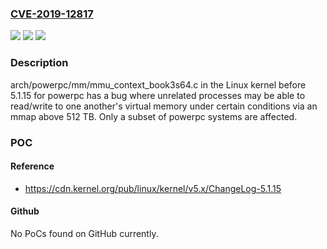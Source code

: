 ### [CVE-2019-12817](https://cve.mitre.org/cgi-bin/cvename.cgi?name=CVE-2019-12817)
![](https://img.shields.io/static/v1?label=Product&message=n%2Fa&color=blue)
![](https://img.shields.io/static/v1?label=Version&message=n%2Fa&color=blue)
![](https://img.shields.io/static/v1?label=Vulnerability&message=n%2Fa&color=brighgreen)

### Description

arch/powerpc/mm/mmu_context_book3s64.c in the Linux kernel before 5.1.15 for powerpc has a bug where unrelated processes may be able to read/write to one another's virtual memory under certain conditions via an mmap above 512 TB. Only a subset of powerpc systems are affected.

### POC

#### Reference
- https://cdn.kernel.org/pub/linux/kernel/v5.x/ChangeLog-5.1.15

#### Github
No PoCs found on GitHub currently.

